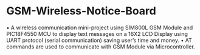 # GSM-Wireless-Notice-Board

•	A wireless communication mini-project using SIM800L GSM Module and PIC18F4550 MCU to display text messages on a 16X2 LCD Display using UART protocol (serial communication) saving user’s time and money.
•	AT commands are used to communicate with GSM Module via Microcontroller.

